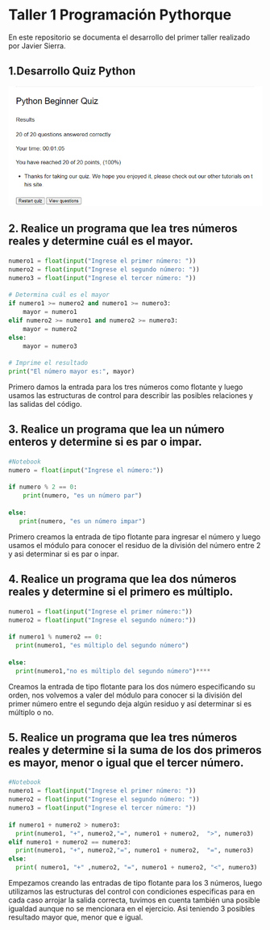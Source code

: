 # Taller 1 Programación Pythorque
En este repositorio se documenta el desarrollo del primer taller realizado por Javier Sierra.

## 1.Desarrollo Quiz Python

![Texto alternativo](https://github.com/JaviereSierraG/Taller-1/blob/main/SCquiz.png)

## 2. Realice un programa que lea tres números reales y determine cuál es el mayor.
```python
numero1 = float(input("Ingrese el primer número: "))
numero2 = float(input("Ingrese el segundo número: "))
numero3 = float(input("Ingrese el tercer número: "))

# Determina cuál es el mayor
if numero1 >= numero2 and numero1 >= numero3:
    mayor = numero1
elif numero2 >= numero1 and numero2 >= numero3:
    mayor = numero2
else:
    mayor = numero3

# Imprime el resultado
print("El número mayor es:", mayor)
```


Primero damos la entrada para los tres números como flotante y luego usamos las estructuras de control para describir las posibles relaciones y las salidas del código. 

## 3. Realice un programa que lea un número enteros y determine si es par o impar. 

```python
#Notebook
numero = float(input("Ingrese el número:"))

if numero % 2 == 0:
    print(numero, "es un número par")

else:
   print(numero, "es un número impar")
```
Primero creamos la entrada de tipo flotante para ingresar el número y luego usamos el módulo para conocer el residuo de la división del número entre 2 y asi determinar si es par o inpar.

## 4. Realice un programa que lea dos números reales y determine si el primero es múltiplo.
```python
numero1 = float(input("Ingrese el primer número:"))
numero2 = float(input("Ingrese el segundo número:"))

if numero1 % numero2 == 0:
  print(numero1, "es múltiplo del segundo número")

else:
  print(numero1,"no es múltiplo del segundo número")****
```
Creamos la entrada de tipo flotante para los dos número especificando su orden, nos volvemos a valer del módulo para conocer si la división del primer número entre el segundo deja algún residuo y así determinar si es múltiplo o no.

## 5. Realice un programa que lea tres números reales y determine si la suma de los dos primeros es mayor, menor o igual que el tercer número.
```python
#Notebook
numero1 = float(input("Ingrese el primer número: "))
numero2 = float(input("Ingrese el segundo número: "))
numero3 = float(input("Ingrese el tercer número: "))

if numero1 + numero2 > numero3:
  print(numero1, "+", numero2,"=", numero1 + numero2,  ">", numero3)
elif numero1 + numero2 == numero3:
  print(numero1, "+", numero2,"=", numero1 + numero2,  "=", numero3)
else:
  print( numero1, "+" ,numero2, "=", numero1 + numero2, "<", numero3)
```
Empezamos creando las entradas de tipo flotante para los 3 números, luego utilizamos las estructuras del control con condiciones especificas para en cada caso arrojar la salida correcta, tuvimos en cuenta también una posible igualdad aunque no se mencionara en el ejercicio. Asi teniendo 3 posibles resultado mayor que, menor que e igual.














